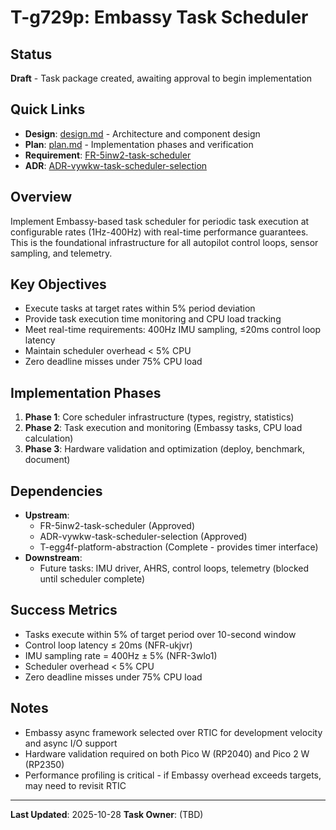 # T-g729p: Embassy Task Scheduler

## Status

**Draft** - Task package created, awaiting approval to begin implementation

## Quick Links

- **Design**: [design.md](design.md) - Architecture and component design
- **Plan**: [plan.md](plan.md) - Implementation phases and verification
- **Requirement**: [FR-5inw2-task-scheduler](../../../requirements/FR-5inw2-task-scheduler.md)
- **ADR**: [ADR-vywkw-task-scheduler-selection](../../../adr/ADR-vywkw-task-scheduler-selection.md)

## Overview

Implement Embassy-based task scheduler for periodic task execution at configurable rates (1Hz-400Hz) with real-time performance guarantees. This is the foundational infrastructure for all autopilot control loops, sensor sampling, and telemetry.

## Key Objectives

- Execute tasks at target rates within 5% period deviation
- Provide task execution time monitoring and CPU load tracking
- Meet real-time requirements: 400Hz IMU sampling, ≤20ms control loop latency
- Maintain scheduler overhead < 5% CPU
- Zero deadline misses under 75% CPU load

## Implementation Phases

1. **Phase 1**: Core scheduler infrastructure (types, registry, statistics)
2. **Phase 2**: Task execution and monitoring (Embassy tasks, CPU load calculation)
3. **Phase 3**: Hardware validation and optimization (deploy, benchmark, document)

## Dependencies

- **Upstream**:
  - FR-5inw2-task-scheduler (Approved)
  - ADR-vywkw-task-scheduler-selection (Approved)
  - T-egg4f-platform-abstraction (Complete - provides timer interface)
- **Downstream**:
  - Future tasks: IMU driver, AHRS, control loops, telemetry (blocked until scheduler complete)

## Success Metrics

- Tasks execute within 5% of target period over 10-second window
- Control loop latency ≤ 20ms (NFR-ukjvr)
- IMU sampling rate = 400Hz ± 5% (NFR-3wlo1)
- Scheduler overhead < 5% CPU
- Zero deadline misses under 75% CPU load

## Notes

- Embassy async framework selected over RTIC for development velocity and async I/O support
- Hardware validation required on both Pico W (RP2040) and Pico 2 W (RP2350)
- Performance profiling is critical - if Embassy overhead exceeds targets, may need to revisit RTIC

---

**Last Updated**: 2025-10-28
**Task Owner**: (TBD)
